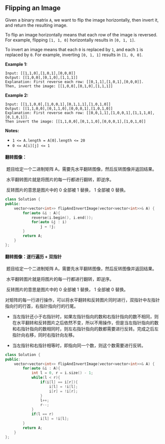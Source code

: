 ## Flipping an Image

Given a binary matrix `A`, we want to flip the image horizontally, then invert it, and return the resulting image.

To flip an image horizontally means that each row of the image is reversed. For example, flipping `[1, 1, 0]` horizontally results in `[0, 1, 1]`.

To invert an image means that each `0` is replaced by `1`, and each `1` is replaced by `0`. For example, inverting `[0, 1, 1]` results in `[1, 0, 0]`.

**Example 1:**

```
Input: [[1,1,0],[1,0,1],[0,0,0]]
Output: [[1,0,0],[0,1,0],[1,1,1]]
Explanation: First reverse each row: [[0,1,1],[1,0,1],[0,0,0]].
Then, invert the image: [[1,0,0],[0,1,0],[1,1,1]]
```

**Example 2:**

```
Input: [[1,1,0,0],[1,0,0,1],[0,1,1,1],[1,0,1,0]]
Output: [[1,1,0,0],[0,1,1,0],[0,0,0,1],[1,0,1,0]]
Explanation: First reverse each row: [[0,0,1,1],[1,0,0,1],[1,1,1,0],[0,1,0,1]].
Then invert the image: [[1,1,0,0],[0,1,1,0],[0,0,0,1],[1,0,1,0]]
```

**Notes:**

- `1 <= A.length = A[0].length <= 20`
- `0 <= A[i][j] <= 1`

#### 翻转图像：

​		题目给定一个二进制矩阵 A，需要先水平翻转图像，然后反转图像并返回结果。

​		水平翻转图片就是将图片的每一行都进行翻转，即逆序。

​		反转图片的意思是图片中的 0 全部被 1 替换， 1 全部被 0 替换。

```c++
class Solution {
public:
    vector<vector<int>> flipAndInvertImage(vector<vector<int>>& A) {
        for(auto &i : A){
            reverse(i.begin(), i.end());
            for(auto &j : i)
                j = !j;
        }
        return A;
    }
};
```

#### 翻转图像：逐行遍历 + 双指针

​		题目给定一个二进制矩阵 A，需要先水平翻转图像，然后反转图像并返回结果。

​		水平翻转图片就是将图片的每一行都进行翻转，即逆序。

​		反转图片的意思是图片中的 0 全部被 1 替换， 1 全部被 0 替换。

​		对矩阵的每一行进行操作，可以将水平翻转和反转图片同时进行，双指针中左指针指向行的行首，右指针指向行的行尾。

- 当左指针还小于右指针时，如果左指针指向的数和右指针指向的数不相同，则在水平翻转和反转图片之后依然不变，所以不用操作，但是当左指针指向的数和右指针指向的数相同时，则左右指针指向的数都需要进行反转。完成之后左指针向右移，同时右指针向左移。

- 当左指针和右指针相等时，即指向同一个数，则这个数需要进行反转。

```c++
class Solution {
public:
    vector<vector<int>> flipAndInvertImage(vector<vector<int>>& A) {
        for(auto &i : A){
            int l = 0, r = i.size() - 1;
            while(l < r){
                if(i[l] == i[r]){
                    i[l] = !i[l];
                    i[r] = !i[r];
                }
                l++;
                r--;
            }
            if(l == r)
                i[l] = !i[l];
        }
        return A;
    }
};
```

